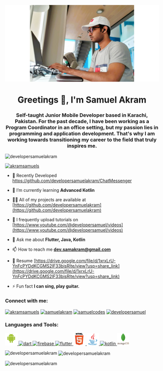 <div style="text-align:center;">
  <img src="images/profile.jpg" width="900px" height="250px"/>
</div>

<h1 align="center">Greetings 👋, I'm Samuel Akram</h1>
<h3 align="center">Self-taught Junior Mobile Developer based in Karachi, Pakistan. For the past decade, I have been working as a Program Coordinator in an office setting, but my passion lies in programming and application development. That's why I am working towards transitioning my career to the field that truly inspires me.</h3>

<p align="left"> <img src="https://komarev.com/ghpvc/?username=developersamuelakram&label=Profile%20views&color=0e75b6&style=flat" alt="developersamuelakram" /> </p>

<p align="left"> <a href="https://twitter.com/akramsamuels" target="blank"><img src="https://img.shields.io/twitter/follow/akramsamuels?logo=twitter&style=for-the-badge" alt="akramsamuels" /></a> </p>

- 🔭 Recently Developed https://github.com/developersamuelakram/ChatMessenger

- 🌱 I’m currently learning **Advanced Kotlin**

- 👨‍💻 All of my projects are available at [https://github.com/developersamuelakram](https://github.com/developersamuelakram)

- 📝 I frequently upload tutorials on [https://www.youtube.com/@developersamuel/videos](https://www.youtube.com/@developersamuel/videos)

- 💬 Ask me about **Flutter, Java, Kotlin**

- 📫 How to reach me **dev.samakram@gmail.com**

- 📄 Resume [https://drive.google.com/file/d/1xrxLrU-YnFcPYDdKCGMS2lF33bisRIte/view?usp=share_link](https://drive.google.com/file/d/1xrxLrU-YnFcPYDdKCGMS2lF33bisRIte/view?usp=share_link)

- ⚡ Fun fact **I can sing, play guitar.**

<h3 align="left">Connect with me:</h3>
<p align="left">
<a href="https://twitter.com/akramsamuels" target="blank"><img align="center" src="https://raw.githubusercontent.com/rahuldkjain/github-profile-readme-generator/master/src/images/icons/Social/twitter.svg" alt="akramsamuels" height="30" width="40" /></a>
<a href="https://linkedin.com/in/samuelakram" target="blank"><img align="center" src="https://raw.githubusercontent.com/rahuldkjain/github-profile-readme-generator/master/src/images/icons/Social/linked-in-alt.svg" alt="samuelakram" height="30" width="40" /></a>
<a href="https://instagram.com/samuelcodes" target="blank"><img align="center" src="https://raw.githubusercontent.com/rahuldkjain/github-profile-readme-generator/master/src/images/icons/Social/instagram.svg" alt="samuelcodes" height="30" width="40" /></a>
<a href="https://www.youtube.com/c/developersamuel" target="blank"><img align="center" src="https://raw.githubusercontent.com/rahuldkjain/github-profile-readme-generator/master/src/images/icons/Social/youtube.svg" alt="developersamuel" height="30" width="40" /></a>
</p>

<h3 align="left">Languages and Tools:</h3>
<p align="left"> <a href="https://developer.android.com" target="_blank" rel="noreferrer"> <img src="https://raw.githubusercontent.com/devicons/devicon/master/icons/android/android-original-wordmark.svg" alt="android" width="40" height="40"/> </a> <a href="https://dart.dev" target="_blank" rel="noreferrer"> <img src="https://www.vectorlogo.zone/logos/dartlang/dartlang-icon.svg" alt="dart" width="40" height="40"/> </a> <a href="https://firebase.google.com/" target="_blank" rel="noreferrer"> <img src="https://www.vectorlogo.zone/logos/firebase/firebase-icon.svg" alt="firebase" width="40" height="40"/> </a> <a href="https://flutter.dev" target="_blank" rel="noreferrer"> <img src="https://www.vectorlogo.zone/logos/flutterio/flutterio-icon.svg" alt="flutter" width="40" height="40"/> </a> <a href="https://www.w3.org/html/" target="_blank" rel="noreferrer"> <img src="https://raw.githubusercontent.com/devicons/devicon/master/icons/html5/html5-original-wordmark.svg" alt="html5" width="40" height="40"/> </a> <a href="https://www.java.com" target="_blank" rel="noreferrer"> <img src="https://raw.githubusercontent.com/devicons/devicon/master/icons/java/java-original.svg" alt="java" width="40" height="40"/> </a> <a href="https://kotlinlang.org" target="_blank" rel="noreferrer"> <img src="https://www.vectorlogo.zone/logos/kotlinlang/kotlinlang-icon.svg" alt="kotlin" width="40" height="40"/> </a> <a href="https://www.mongodb.com/" target="_blank" rel="noreferrer"> <img src="https://raw.githubusercontent.com/devicons/devicon/master/icons/mongodb/mongodb-original-wordmark.svg" alt="mongodb" width="40" height="40"/> </a> </p>
<p><img align="left" src="https://github-readme-stats.vercel.app/api/top-langs?username=developersamuelakram&show_icons=true&locale=en&layout=compact" alt="developersamuelakram" /></p>

<p>&nbsp;<img  align="center" src="https://github-readme-stats.vercel.app/api?username=developersamuelakram&show_icons=true&locale=en" alt="developersamuelakram" /></p>

<p><img  align="center" src="https://github-readme-streak-stats.herokuapp.com/?user=developersamuelakram&" alt="developersamuelakram" /></p>
